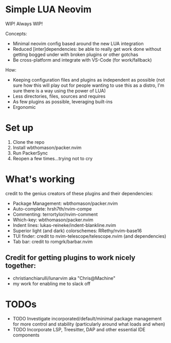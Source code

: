 # Simple LUA Neovim
WIP! Always WIP!

Concepts: 
- Minimal neovim config based around the new LUA integration
- Reduced [inter]dependencies: be able to really get work done without getting bogged under with broken plugins or other gotchas
- Be cross-platform and integrate with VS-Code (for work/fallback)

How:
- Keeping configuration files and plugins as independent as possible (not sure how this will play out for people wanting to use this as a distro, I'm sure there is a way using the power of LUA)
- Less directories, files, sources and requires
- As few plugins as possible, leveraging built-ins
- Ergonomic

# Set up
1. Clone the repo
2. Install wbthomason/packer.nvim
3. Run PackerSync
4. Reopen a few times...trying not to cry

# What's working
credit to the genius creators of these plugins and their dependencies:
- Package Management: wbthomason/packer.nvim
- Auto-complete: hrsh7th/nvim-compe
- Commenting: terrortylor/nvim-comment
- Which-key: wbthomason/packer.nvim
- Indent lines: lukas-reineke/indent-blankline.nvim
- Superior light (and dark) colorschemes: RRethy/nvim-base16
- TUI finder: credit to nvim-telescope/telescope.nvim (and dependencies)
- Tab bar: credit to romgrk/barbar.nvim
## Credit for getting plugins to work nicely together:
-  christianchiarulli/lunarvim aka "Chris@Machine"
-  my work for enabling me to slack off

# TODOs
- TODO Investigate incorporated/default/minimal package management for more control and stability (particularly around what loads and when)
- TODO Incorporate LSP, Treesitter, DAP and other essential IDE components
